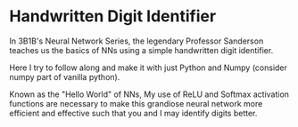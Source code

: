 ﻿# Handwritten Digit Identifier

In 3B1B's Neural Network Series, the legendary Professor Sanderson teaches us the basics of NNs using a simple handwritten digit identifier. 

Here I try to follow along and make it with just Python and Numpy (consider numpy part of vanilla python).

Known as the "Hello World" of NNs, My use of ReLU and Softmax activation functions are necessary to make this grandiose neural network more efficient and effective such that you and I may identify digits better.
